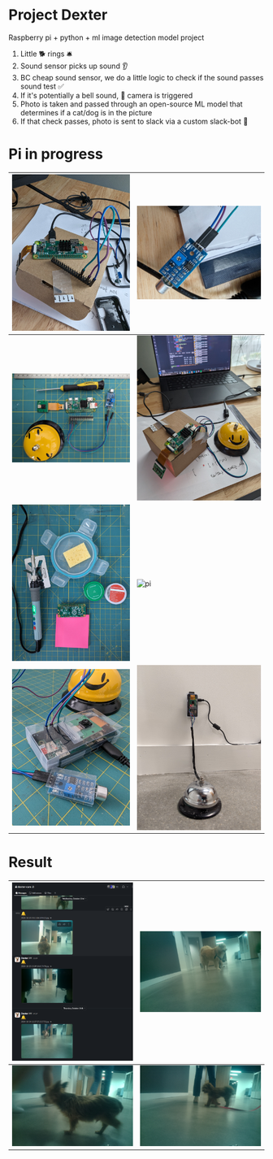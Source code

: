 # Project Dexter

Raspberry pi + python + ml image detection model project

1. Little 🐕 rings 🛎️
2. Sound sensor picks up sound 👂
3. BC cheap sound sensor, we do a little logic to check if the sound passes sound test ✅
4. If it's potentially a bell sound, 📸 camera is triggered
5. Photo is taken and passed through an open-source ML model that determines if a cat/dog is in the picture
6. If that check passes, photo is sent to slack via a custom slack-bot 🤖

# Pi in progress

| ![pi](./assets\PXL_20230717_132551238.jpg) | ![pi](./assets\PXL_20230717_132601516.jpg)          |
| ------------------------------------------ | --------------------------------------------------- |
| ![pi](./assets\PXL_20230717_185540514.jpg) | ![pi](./assets\PXL_20230717_223537960.jpg)          |
| ![pi](./assets\PXL_20230719_140228526.jpg) | ![pi](./assets\PXL_20230719_143433925.PORTRAIT.jpg) |
| ![pi](./assets\PXL_20230719_193640726.jpg) | ![pi](./assets\PXL_20230720_164927465.jpg)          |

# Result

| ![slack channel](./assets/image.png)                      | ![slack channel](assets\2024-06-06-16_33_27.452531.jpg)   |
| --------------------------------------------------------- | --------------------------------------------------------- |
| ![slack channel](./assets\2024-06-13-17_06_04.088149.jpg) | ![slack channel](./assets\2024-06-13-17_09_54.476034.jpg) |
